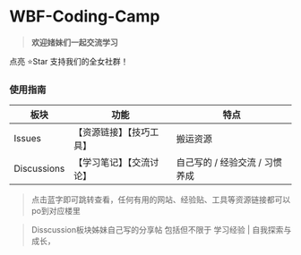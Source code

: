 # WBF-Coding-Camp

> **欢迎媎妹们一起交流学习**

点亮 ⭐Star 支持我们的全女社群！

### 使用指南
| 板块 | 功能 | 特点 |
| --- | --- | --- |
| Issues | 【资源链接】【技巧工具】| 搬运资源 |
| Discussions | 【学习笔记】【交流讨论】 | 自己写的 / 经验交流 / 习惯养成 |

> 点击蓝字即可跳转查看，任何有用的网站、经验贴、工具等资源链接都可以po到对应楼里

> Disscussion板块姊妹自己写的分享帖 包括但不限于 学习经验 | 自我探索与成长，

